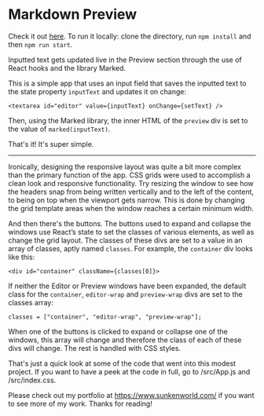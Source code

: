 # Markdown Preview

Check it out [here](https://www.sunkenworld.com/markdown-app).
To run it locally: clone the directory, run `npm install` and then `npm run start`.

Inputted text gets updated live in the Preview section through the use of React hooks and the library Marked.

This is a simple app that uses an input field that saves the inputted text to the state property `inputText` and updates it on change:

```
<textarea id="editor" value={inputText} onChange={setText} />
```

Then, using the Marked library, the inner HTML of the `preview` div is set to the value of `marked(inputText)`.

That's it! It's super simple.

---

Ironically, designing the responsive layout was quite a bit more complex than the primary function of the app. CSS grids were used to accomplish a clean look and responsive functionality. Try resizing the window to see how the headers snap from being written vertically and to the left of the content, to being on top when the viewport gets narrow. This is done by changing the grid template areas when the window reaches a certain minimum width.

And then there's the buttons. The buttons used to expand and collapse the windows use React’s state to set the classes of various elements, as well as change the grid layout. The classes of these divs are set to a value in an array of classes, aptly named `classes`. For example, the `container` div looks like this:

```
<div id="container" className={classes[0]}>
```

If neither the Editor or Preview windows have been expanded, the default class for the `container`, `editor-wrap` and `preview-wrap` divs are set to the classes array:

```
classes = ["container", "editor-wrap", "preview-wrap"];
```

When one of the buttons is clicked to expand or collapse one of the windows, this array will change and therefore the class of each of these divs will change. The rest is handled with CSS styles.

That's just a quick look at some of the code that went into this modest project. If you want to have a peek at the code in full, go to /src/App.js and /src/index.css.

Please check out my portfolio at https://www.sunkenworld.com/ if you want to see more of my work. Thanks for reading!
